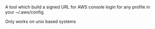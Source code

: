 A tool which build a signed URL for AWS console login for any profile in your ~/.aws/config

Only works on unix based systems